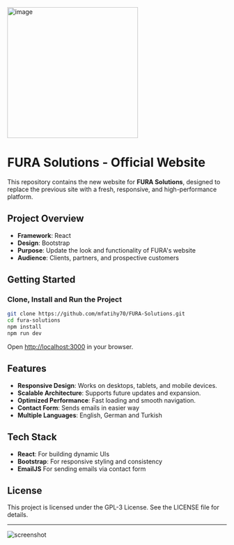 <img src="https://github.com/user-attachments/assets/e33ad1a4-9138-4344-98a5-2b8c4c9fcd76" alt="image" height="300"/>

# FURA Solutions - Official Website

This repository contains the new website for **FURA Solutions**, designed to replace the previous site with a fresh, responsive, and high-performance platform.

## Project Overview

- **Framework**: React
- **Design**: Bootstrap
- **Purpose**: Update the look and functionality of FURA's website
- **Audience**: Clients, partners, and prospective customers

## Getting Started

### Clone, Install and Run the Project

```bash
git clone https://github.com/mfatihy70/FURA-Solutions.git
cd fura-solutions
npm install
npm run dev
```

Open [http://localhost:3000](http://localhost:3000) in your browser.

## Features

- **Responsive Design**: Works on desktops, tablets, and mobile devices.
- **Scalable Architecture**: Supports future updates and expansion.
- **Optimized Performance**: Fast loading and smooth navigation.
- **Contact Form**: Sends emails in easier way
- **Multiple Languages**: English, German and Turkish

## Tech Stack

- **React**: For building dynamic UIs
- **Bootstrap**: For responsive styling and consistency
- **EmailJS** For sending emails via contact form

## License

This project is licensed under the GPL-3 License. See the LICENSE file for details.

---

<img src="https://github.com/user-attachments/assets/e4987d25-728e-4da0-8276-3e2cf7c18df8" alt="screenshot" size="700"/>
